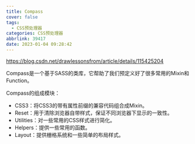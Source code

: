 ```yaml
---
title: Compass
cover: false
tags:
  - CSS预处理器
categories: CSS预处理器
abbrlink: 39417
date: 2023-01-04 09:28:42
---
```


https://blog.csdn.net/drawlessonsfrom/article/details/115425204

Compass是一个基于SASS的类库，它帮助了我们预定义好了很多常用的Mixin和Function。

Compass的组成模块：

- CSS3：将CSS3的带有属性前缀的兼容代码组合成Mixin。
- Reset：用于清除浏览器自带样式，保证不同浏览器下显示的一致性。
- Utilities：对一些常用的CSS样式进行简化。
- Helpers：提供一些常用的函数。
- Layout：提供栅格系统和一些简单的布局样式。



